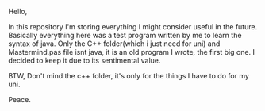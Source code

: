 Hello, 

In this repository I'm storing everything I might consider useful in the future.
Basically everything here was a test program written by me to learn the syntax of java.
Only the C++ folder(which i just need for uni) and Mastermind.pas file isnt java,
it is an old program I wrote, the first big one.
I decided to keep it due to its sentimental value.

BTW, Don't mind the c++ folder, it's only for the things I have to do for my uni.

Peace.
